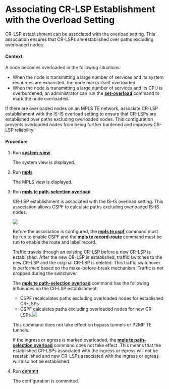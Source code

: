 Associating CR-LSP Establishment with the Overload Setting
==========================================================

CR-LSP establishment can be associated with the overload setting. This association ensures that CR-LSPs are established over paths excluding overloaded nodes.

#### Context

A node becomes overloaded in the following situations:

* When the node is transmitting a large number of services and its system resources are exhausted, the node marks itself overloaded.
* When the node is transmitting a large number of services and its CPU is overburdened, an administrator can run the [**set-overload**](cmdqueryname=set-overload) command to mark the node overloaded.

If there are overloaded nodes on an MPLS TE network, associate CR-LSP establishment with the IS-IS overload setting to ensure that CR-LSPs are established over paths excluding overloaded nodes. This configuration prevents overloaded nodes from being further burdened and improves CR-LSP reliability.


#### Procedure

1. Run [**system-view**](cmdqueryname=system-view)
   
   
   
   The system view is displayed.
2. Run [**mpls**](cmdqueryname=mpls)
   
   
   
   The MPLS view is displayed.
3. Run [**mpls te path-selection overload**](cmdqueryname=mpls+te+path-selection+overload)
   
   
   
   CR-LSP establishment is associated with the IS-IS overload setting. This association allows CSPF to calculate paths excluding overloaded IS-IS nodes.
   
   
   
   ![](../../../../public_sys-resources/note_3.0-en-us.png) 
   
   Before the association is configured, the [**mpls te cspf**](cmdqueryname=mpls+te+cspf) command must be run to enable CSPF and the [**mpls te record-route**](cmdqueryname=mpls+te+record-route) command must be run to enable the route and label record.
   
   Traffic travels through an existing CR-LSP before a new CR-LSP is established. After the new CR-LSP is established, traffic switches to the new CR-LSP and the original CR-LSP is deleted. This traffic switchover is performed based on the make-before-break mechanism. Traffic is not dropped during the switchover.
   
   
   The [**mpls te path-selection overload**](cmdqueryname=mpls+te+path-selection+overload) command has the following influences on the CR-LSP establishment:
   * CSPF recalculates paths excluding overloaded nodes for established CR-LSPs.
   * CSPF calculates paths excluding overloaded nodes for new CR-LSPs.![](../../../../public_sys-resources/note_3.0-en-us.png) 
   
   This command does not take effect on bypass tunnels or P2MP TE tunnels.
   
   If the ingress or egress is marked overloaded, the [**mpls te path-selection overload**](cmdqueryname=mpls+te+path-selection+overload) command does not take effect. This means that the established CR-LSPs associated with the ingress or egress will not be reestablished and new CR-LSPs associated with the ingress or egress will also not be established.
4. Run [**commit**](cmdqueryname=commit)
   
   
   
   The configuration is committed.
